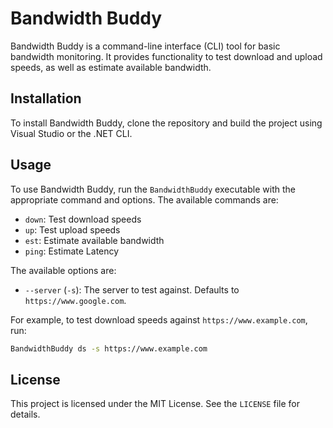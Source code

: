 # Bandwidth Buddy

Bandwidth Buddy is a command-line interface (CLI) tool for basic bandwidth monitoring. It provides functionality to test download and upload speeds, as well as estimate available bandwidth.

## Installation

To install Bandwidth Buddy, clone the repository and build the project using Visual Studio or the .NET CLI.

## Usage

To use Bandwidth Buddy, run the `BandwidthBuddy` executable with the appropriate command and options. The available commands are:

- `down`: Test download speeds
- `up`: Test upload speeds
- `est`: Estimate available bandwidth
- `ping`: Estimate Latency

The available options are:

- `--server` (`-s`): The server to test against. Defaults to `https://www.google.com`.

For example, to test download speeds against `https://www.example.com`, run:

```bash
BandwidthBuddy ds -s https://www.example.com
```

## License

This project is licensed under the MIT License. See the `LICENSE` file for details.
